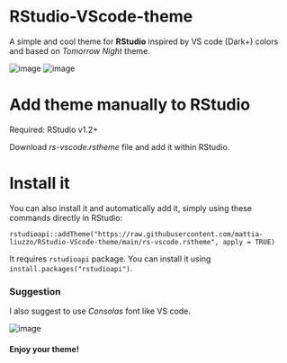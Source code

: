# RStudio-VScode-theme
A simple and cool theme for **RStudio** inspired by VS code (Dark+) colors and based on *Tomorrow Night* theme.

![image](https://user-images.githubusercontent.com/63495216/110652882-0fdee500-81bd-11eb-873e-1aeba30bb95a.png)
![image](https://user-images.githubusercontent.com/63495216/110654675-a65fd600-81be-11eb-8b2a-88e1a4cb1402.png)


# Add theme manually to RStudio
Required: RStudio v1.2+

Download _rs-vscode.rstheme_ file and add it within RStudio.

# Install it
You can also install it and automatically add it, simply using these commands directly in RStudio:

```
rstudioapi::addTheme("https://raw.githubusercontent.com/mattia-liuzzo/RStudio-VScode-theme/main/rs-vscode.rstheme", apply = TRUE)
```

It requires `rstudioapi` package. You can install it using `install.packages("rstudioapi")`.

### Suggestion
I also suggest to use _Consolas_ font like VS code.

![image](https://user-images.githubusercontent.com/63495216/110660743-289ec900-81c4-11eb-9bc1-52574b6c1d80.png)


#### Enjoy your theme!
